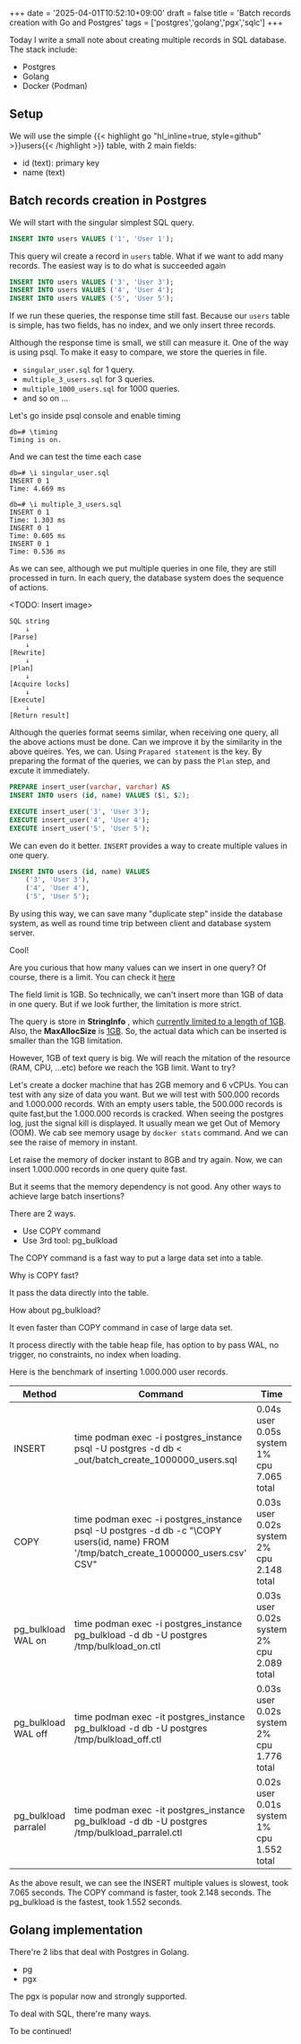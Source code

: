 +++
date = '2025-04-01T10:52:10+09:00'
draft = false
title = 'Batch records creation with Go and Postgres'
tags = ['postgres','golang','pgx','sqlc']
+++

Today I write a small note about creating multiple records in SQL database.
The stack include:
- Postgres
- Golang
- Docker (Podman)

## Setup

We will use the simple {{< highlight go "hl_inline=true, style=github" >}}users{{< /highlight >}} table, with 2 main fields:
- id (text): primary key
- name (text)

## Batch records creation in Postgres

We will start with the singular simplest SQL query.

```sql
INSERT INTO users VALUES ('1', 'User 1');
```

This query wil create a record in `users` table. What if we want to add many records.
The easiest way is to do what is succeeded again

```sql
INSERT INTO users VALUES ('3', 'User 3');
INSERT INTO users VALUES ('4', 'User 4');
INSERT INTO users VALUES ('5', 'User 5');
```

If we run these queries, the response time still fast. Because our `users` table is simple, has two fields, has no index, and we only insert three records.

Although the response time is small, we still can measure it. One of the way is using psql.
To make it easy to compare, we store the queries in file.
- `singular_user.sql` for 1 query.
- `multiple_3_users.sql` for 3 queries.
- `multiple_1000_users.sql` for 1000 queries.
- and so on ...

Let's go inside psql console and enable timing

```psql
db=# \timing
Timing is on.
```

And we can test the time each case
```psql
db=# \i singular_user.sql
INSERT 0 1
Time: 4.669 ms
```

```psql
db=# \i multiple_3_users.sql
INSERT 0 1
Time: 1.303 ms
INSERT 0 1
Time: 0.605 ms
INSERT 0 1
Time: 0.536 ms
```

As we can see, although we put multiple queries in one file, they are still processed in turn.
In each query, the database system does the sequence of actions.

<TODO: Insert image>
```
SQL string
    ↓
[Parse]
    ↓
[Rewrite]
    ↓
[Plan]
    ↓
[Acquire locks]
    ↓
[Execute]
    ↓
[Return result]
```

Although the queries format seems similar, when receiving one query, all the above actions must be done.
Can we improve it by the similarity in the above queires.
Yes, we can. Using `Prapared statement` is the key. By preparing the format of the queries, we can by pass the `Plan` step, and excute it immediately.

```sql
PREPARE insert_user(varchar, varchar) AS
INSERT INTO users (id, name) VALUES ($1, $2);

EXECUTE insert_user('3', 'User 3');
EXECUTE insert_user('4', 'User 4');
EXECUTE insert_user('5', 'User 5');
```

We can even do it better. `INSERT` provides a way to create multiple values in one query.
```sql
INSERT INTO users (id, name) VALUES
    ('3', 'User 3'),
    ('4', 'User 4'),
    ('5', 'User 5');
```

By using this way, we can save many "duplicate step" inside the database system, as well as round time trip between client and database system server.

Cool!

Are you curious that how many values can we insert in one query?
Of course, there is a limit. You can check it [here](https://www.postgresql.org/docs/current/limits.html?utm_source=chatgpt.com)

The field limit is 1GB. So technically, we can't insert more than 1GB of data in one query. But if we look further, the limitation is more strict.

The query is store in **StringInfo** , which [currently limited to a length of 1GB](https://github.com/postgres/postgres/blob/master/src/include/lib/stringinfo.h). Also, the **MaxAllocSize** is [1GB](https://github.com/postgres/postgres/blob/3c6e8c123896584f1be1fe69aaf68dcb5eb094d5/src/include/utils/memutils.h#L40). So, the actual data which can be inserted is smaller than the 1GB limitation.

However, 1GB of text query is big. We will reach the mitation of the resource (RAM, CPU, ...etc) before we reach the 1GB limit. Want to try?

Let's create a docker machine that has 2GB memory and 6 vCPUs.
You can test with any size of data you want. But we will test with 500.000 records and 1.000.000 records.
With an empty users table, the 500.000 records is quite fast,but the 1.000.000 records is cracked.
When seeing the postgres log, just the signal kill is displayed. It usually mean we get Out of Memory (OOM).
We cab see memory usage by `docker stats` command. And we can see the raise of memory in instant.

Let raise the memory of docker instant to 8GB and try again. Now, we can insert 1.000.000 records in one query quite fast.

But it seems that the memory dependency is not good. Any other ways to achieve large batch insertions?

There are 2 ways.
- Use COPY command
- Use 3rd tool: pg_bulkload

The COPY command is a fast way to put a large data set into a table.

Why is COPY fast?

It pass the data directly into the table.

How about pg_bulkload?

It even faster than COPY command in case of large data set.

It process directly with the table heap file, has option to by pass WAL, no trigger, no constraints, no index when loading.

Here is the benchmark of inserting 1.000.000 user records.

| Method | Command | Time |
|--------|---------|------|
| INSERT | time podman exec -i postgres_instance psql -U postgres -d db < _out/batch_create_1000000_users.sql |0.04s user 0.05s system 1% cpu 7.065 total|
| COPY   | time podman exec -i postgres_instance psql -U postgres -d db -c "\COPY users(id, name) FROM '/tmp/batch_create_1000000_users.csv' CSV" | 0.03s user 0.02s system 2% cpu 2.148 total |
| pg_bulkload WAL on | time podman exec -i postgres_instance pg_bulkload -d db -U postgres /tmp/bulkload_on.ctl | 0.03s user 0.02s system 2% cpu 2.089 total |
| pg_bulkload WAL off | time podman exec -it postgres_instance pg_bulkload -d db -U postgres /tmp/bulkload_off.ctl | 0.03s user 0.02s system 2% cpu 1.776 total |
| pg_bulkload parralel | time podman exec -it postgres_instance pg_bulkload -d db -U postgres /tmp/bulkload_parralel.ctl | 0.02s user 0.01s system 1% cpu 1.552 total |

As the above result, we can see the INSERT multiple values is slowest, took 7.065 seconds.
The COPY command is faster, took 2.148 seconds.
The pg_bulkload is the fastest, took 1.552 seconds.

## Golang implementation

There're 2 libs that deal with Postgres in Golang.
- pg
- pgx

The pgx is popular now and strongly supported.

To deal with SQL, there're many ways.

To be continued!
